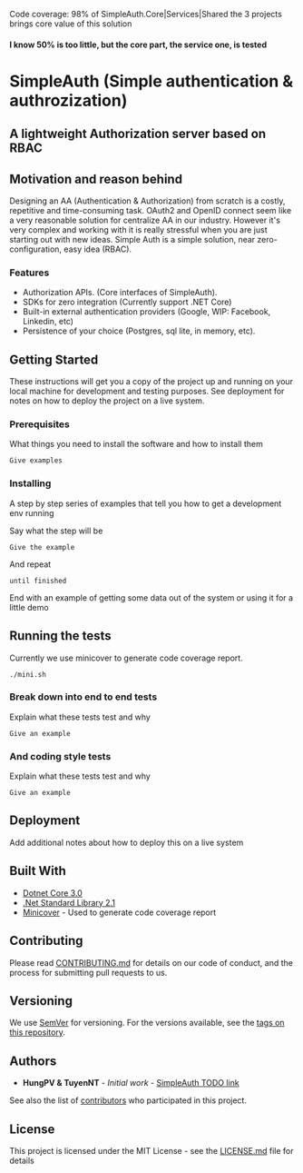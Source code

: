 Code coverage: 98%
of SimpleAuth.Core|Services|Shared the 3 projects brings core value of this solution

#### I know 50% is too little, but the core part, the service one, is tested

# SimpleAuth (Simple authentication & authrozization)
## A lightweight Authorization server based on RBAC

## Motivation and reason behind
Designing an AA (Authentication & Authorization) from scratch is a costly, repetitive and time-consuming task. OAuth2 and OpenID connect seem like a very reasonable solution for centralize AA in our industry. However it's very complex and working with it is really stressful when you are just starting out with new ideas. 
Simple Auth is a simple solution, near zero-configuration, easy idea (RBAC).

### Features
- Authorization APIs. (Core interfaces of SimpleAuth).
- SDKs for zero integration (Currently support .NET Core)
- Built-in external authentication providers (Google, WIP: Facebook, Linkedin, etc)
- Persistence of your choice (Postgres, sql lite, in memory, etc).

## Getting Started

These instructions will get you a copy of the project up and running on your local machine for development and testing purposes. See deployment for notes on how to deploy the project on a live system.

### Prerequisites

What things you need to install the software and how to install them

```
Give examples
```

### Installing

A step by step series of examples that tell you how to get a development env running

Say what the step will be

```
Give the example
```

And repeat

```
until finished
```

End with an example of getting some data out of the system or using it for a little demo

## Running the tests

Currently we use minicover to generate code coverage report.
```
./mini.sh
```

### Break down into end to end tests

Explain what these tests test and why

```
Give an example
```

### And coding style tests

Explain what these tests test and why

```
Give an example
```

## Deployment

Add additional notes about how to deploy this on a live system

## Built With

* [Dotnet Core 3.0](https://dotnet.microsoft.com/download)
* [.Net Standard Library 2.1](https://dotnet.microsoft.com/download)
* [Minicover](https://github.com/lucaslorentz/minicover) - Used to generate code coverage report

## Contributing

Please read [CONTRIBUTING.md](./CONTRIBUTING.md) for details on our code of conduct, and the process for submitting pull requests to us.

## Versioning

We use [SemVer](http://semver.org/) for versioning. For the versions available, see the [tags on this repository](https://github.com/your/project/tags). 

## Authors

* **HungPV & TuyenNT** - *Initial work* - [SimpleAuth TODO link](https://github.com/SimpleAuth)

See also the list of [contributors](https://github.com/your/project/contributors) who participated in this project.

## License

This project is licensed under the MIT License - see the [LICENSE.md](LICENSE.md) file for details

